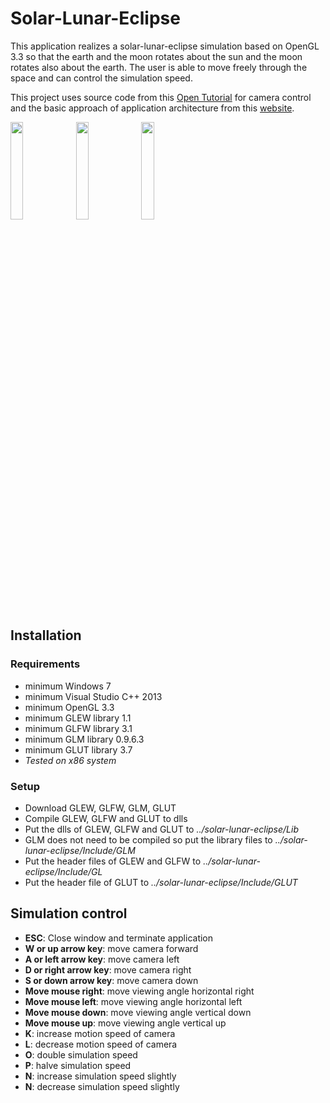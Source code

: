 # Solar-Lunar-Eclipse

This application realizes a solar-lunar-eclipse simulation based on OpenGL 3.3 so that the 
earth and the moon rotates about the sun and the moon rotates also about the earth.
The user is able to move freely through the space and can control the simulation speed.

This project uses source code from this [Open Tutorial](http://www.opengl-tutorial.org/beginners-tutorials/tutorial-6-keyboard-and-mouse/) for camera control and the basic approach of application architecture from this [website](http://www.cplusplus.com/articles/NvCRko23/).

<a href="https://cloud.githubusercontent.com/assets/9590880/10418215/10338594-7055-11e5-8690-b1ca0aa63859.png"><img src="https://cloud.githubusercontent.com/assets/9590880/10418215/10338594-7055-11e5-8690-b1ca0aa63859.png" width="20%"></a>
<a href="https://cloud.githubusercontent.com/assets/9590880/10418214/1031f17a-7055-11e5-8c56-2b102ba79321.png"><img src="https://cloud.githubusercontent.com/assets/9590880/10418214/1031f17a-7055-11e5-8c56-2b102ba79321.png" width="20%"></a>
<a href="https://cloud.githubusercontent.com/assets/9590880/10418216/1037a57a-7055-11e5-9979-9f600e8de141.png"><img src="https://cloud.githubusercontent.com/assets/9590880/10418216/1037a57a-7055-11e5-9979-9f600e8de141.png" width="20%"></a>

## Installation

### Requirements

* minimum Windows 7
* minimum Visual Studio C++ 2013
* minimum OpenGL 3.3
* minimum GLEW library 1.1
* minimum GLFW library 3.1
* minimum GLM library 0.9.6.3
* minimum GLUT library 3.7
* *Tested on x86 system*

### Setup

* Download GLEW, GLFW, GLM, GLUT
* Compile GLEW, GLFW and GLUT to dlls
* Put the dlls of GLEW, GLFW and GLUT to <i>../solar-lunar-eclipse/Lib</i>
* GLM does not need to be compiled so put the library files to <i>../solar-lunar-eclipse/Include/GLM</i>
* Put the header files of GLEW and GLFW to <i>../solar-lunar-eclipse/Include/GL</i>
* Put the header file of GLUT to <i>../solar-lunar-eclipse/Include/GLUT</i>

## Simulation control

* **ESC**: Close window and terminate application
* **W or up arrow key**: move camera forward
* **A or left arrow key**: move camera left
* **D or right arrow key**: move camera right
* **S or down arrow key**: move camera down
* **Move mouse right**: move viewing angle horizontal right
* **Move mouse left**: move viewing angle horizontal left
* **Move mouse down**: move viewing angle vertical down
* **Move mouse up**: move viewing angle vertical up
* **K**: increase motion speed of camera
* **L**: decrease motion speed of camera
* **O**: double simulation speed
* **P**: halve simulation speed
* **N**: increase simulation speed slightly
* **N**: decrease simulation speed slightly